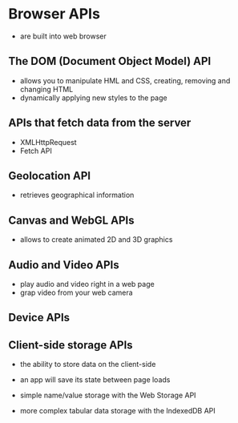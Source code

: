 # Browser APIs

- are built into web browser

## The DOM (Document Object Model) API

- allows you to manipulate HML and CSS, creating, removing and changing HTML
- dynamically applying new styles to the page

## APIs that fetch data from the server

- XMLHttpRequest
- Fetch API

## Geolocation API

- retrieves geographical information

## Canvas and WebGL APIs

- allows to create animated 2D and 3D graphics

## Audio and Video APIs

- play audio and video right in a web page
- grap video from your web camera

## Device APIs

## Client-side storage APIs

- the ability to store data on the client-side

- an app will save its state between page loads

- simple name/value storage with the Web Storage API

- more complex tabular data storage with the IndexedDB API
